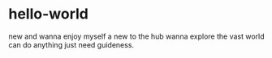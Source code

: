 # hello-world
new and wanna enjoy
myself a new to the hub wanna explore the vast world can do anything just need guideness.
